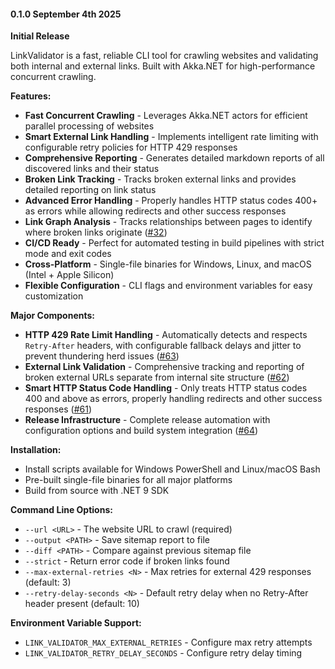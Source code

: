 #### 0.1.0 September 4th 2025 ####

**Initial Release**

LinkValidator is a fast, reliable CLI tool for crawling websites and validating both internal and external links. Built with Akka.NET for high-performance concurrent crawling.

**Features:**
- **Fast Concurrent Crawling** - Leverages Akka.NET actors for efficient parallel processing of websites
- **Smart External Link Handling** - Implements intelligent rate limiting with configurable retry policies for HTTP 429 responses
- **Comprehensive Reporting** - Generates detailed markdown reports of all discovered links and their status
- **Broken Link Tracking** - Tracks broken external links and provides detailed reporting on link status
- **Advanced Error Handling** - Properly handles HTTP status codes 400+ as errors while allowing redirects and other success responses
- **Link Graph Analysis** - Tracks relationships between pages to identify where broken links originate ([#32](https://github.com/Aaronontheweb/link-validator/pull/32))
- **CI/CD Ready** - Perfect for automated testing in build pipelines with strict mode and exit codes
- **Cross-Platform** - Single-file binaries for Windows, Linux, and macOS (Intel + Apple Silicon)
- **Flexible Configuration** - CLI flags and environment variables for easy customization

**Major Components:**
- **HTTP 429 Rate Limit Handling** - Automatically detects and respects `Retry-After` headers, with configurable fallback delays and jitter to prevent thundering herd issues ([#63](https://github.com/Aaronontheweb/link-validator/pull/63))
- **External Link Validation** - Comprehensive tracking and reporting of broken external URLs separate from internal site structure ([#62](https://github.com/Aaronontheweb/link-validator/pull/62))
- **Smart HTTP Status Code Handling** - Only treats HTTP status codes 400 and above as errors, properly handling redirects and other success responses ([#61](https://github.com/Aaronontheweb/link-validator/pull/61))
- **Release Infrastructure** - Complete release automation with configuration options and build system integration ([#64](https://github.com/Aaronontheweb/link-validator/pull/64))

**Installation:**
- Install scripts available for Windows PowerShell and Linux/macOS Bash
- Pre-built single-file binaries for all major platforms  
- Build from source with .NET 9 SDK

**Command Line Options:**
- `--url <URL>` - The website URL to crawl (required)
- `--output <PATH>` - Save sitemap report to file
- `--diff <PATH>` - Compare against previous sitemap file
- `--strict` - Return error code if broken links found
- `--max-external-retries <N>` - Max retries for external 429 responses (default: 3)
- `--retry-delay-seconds <N>` - Default retry delay when no Retry-After header present (default: 10)

**Environment Variable Support:**
- `LINK_VALIDATOR_MAX_EXTERNAL_RETRIES` - Configure max retry attempts
- `LINK_VALIDATOR_RETRY_DELAY_SECONDS` - Configure retry delay timing

